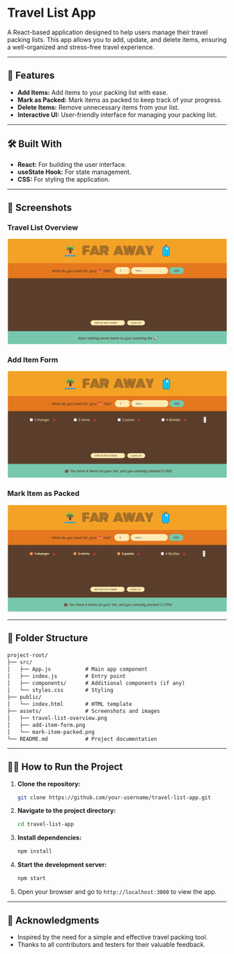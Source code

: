 # Travel List App

A React-based application designed to help users manage their travel packing lists. This app allows you to add, update, and delete items, ensuring a well-organized and stress-free travel experience.

---

## 🚀 Features

- **Add Items:** Add items to your packing list with ease.
- **Mark as Packed:** Mark items as packed to keep track of your progress.
- **Delete Items:** Remove unnecessary items from your list.
- **Interactive UI:** User-friendly interface for managing your packing list.

---

## 🛠️ Built With

- **React:** For building the user interface.
- **useState Hook:** For state management.
- **CSS:** For styling the application.

---

## 📸 Screenshots

### Travel List Overview
![Travel List Overview](./assets/travel-list-overview.png)

### Add Item Form
![Add Item Form](./assets/add-item-form.png)

### Mark Item as Packed
![Mark Item as Packed](./assets/mark-item-packed.png)

---

## 📂 Folder Structure

```
project-root/
├── src/
│   ├── App.js           # Main app component
│   ├── index.js         # Entry point
│   ├── components/      # Additional components (if any)
│   └── styles.css       # Styling
├── public/
│   └── index.html       # HTML template
├── assets/              # Screenshots and images
│   ├── travel-list-overview.png
│   ├── add-item-form.png
│   └── mark-item-packed.png
└── README.md            # Project documentation
```

---

## 🧑‍💻 How to Run the Project

1. **Clone the repository:**
   ```bash
   git clone https://github.com/your-username/travel-list-app.git
   ```

2. **Navigate to the project directory:**
   ```bash
   cd travel-list-app
   ```

3. **Install dependencies:**
   ```bash
   npm install
   ```

4. **Start the development server:**
   ```bash
   npm start
   ```

5. Open your browser and go to `http://localhost:3000` to view the app.

---

## 🌟 Acknowledgments

- Inspired by the need for a simple and effective travel packing tool.
- Thanks to all contributors and testers for their valuable feedback.
